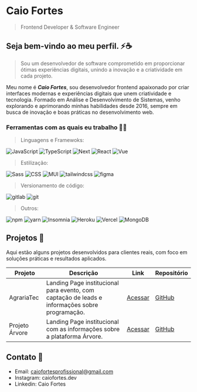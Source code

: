 # Caio Fortes
> Frontend Developer & Software Engineer


## Seja bem-vindo ao meu perfil. ⚡☕

> Sou um desenvolvedor de software comprometido em proporcionar ótimas experiências digitais, unindo a inovação e a criatividade em cada projeto.

Meu nome é ***Caio Fortes***, sou desenvolvedor frontend apaixonado por criar interfaces modernas e experiências digitais que unem criatividade e tecnologia. Formado em Análise e Desenvolvimento de Sistemas, venho explorando e aprimorando minhas habilidades desde 2016, sempre em busca de inovação e boas práticas no desenvolvimento web. 

<h3>Ferramentas com as quais eu trabalho 👨‍💻 </h3>

> Linguagens e Framewoks:

<p>
 <img alt="JavaScript" src="https://img.shields.io/badge/-JavaScript-F7DF1E?style=flat-square&logo=JavaScript&logoColor=white" />
 <img alt="TypeScript" src="https://img.shields.io/badge/-TypeScript-007ACC?style=flat-square&logo=typescript&logoColor=white" />
 <img alt="Next" src="https://img.shields.io/badge/-Next.js-grey?logo=Next.js" />
 <img alt="React" src="https://img.shields.io/badge/-React-45b8d8?style=flat-square&logo=react&logoColor=white" />
 <img alt="Vue" src="https://img.shields.io/badge/-Vue-grey?style=flat-square&logo=Vue.js" />
</p>

> Estilização:

<p>
  <img alt="Sass" src="https://img.shields.io/badge/-Sass-CC6699?style=flat-square&logo=sass&logoColor=white" />
  <img alt="CSS" src="https://img.shields.io/badge/-CSS-663399?style=flat-square&logo=css&logoColor=white" />
  <img alt="MUI" src="https://img.shields.io/badge/-MUI-007FFF?style=flat-square&logo=MUI&logoColor=white" />
  <img alt="tailwindcss" src="https://img.shields.io/badge/-Tailwind-007FFF?style=flat-square&logo=tailwindcss&logoColor=white" />
  <img alt="figma" src="https://img.shields.io/badge/-Figma-F24E1E?style=flat-square&logo=figma&logoColor=white" />
</p>

> Versionamento de código:

<p>
  <img alt="gitlab" src="https://img.shields.io/badge/-GitLab-F05032?style=flat-square&logo=gitlab&logoColor=white" />
  <img alt="git" src="https://img.shields.io/badge/-Git-F05032?style=flat-square&logo=git&logoColor=white" />
</p>

> Outros:

<p>
  <img alt="npm" src="https://img.shields.io/badge/-NPM-CB3837?style=flat-square&logo=npm&logoColor=white" />
  <img alt="yarn" src="https://img.shields.io/badge/-yarn-2C8EBB?style=flat-square&logo=yarn&logoColor=white" />
  <img alt="Insomnia" src="https://img.shields.io/badge/-Insomnia-5849BE?style=flat-square&logo=insomnia&logoColor=white" />
  <img alt="Heroku" src="https://img.shields.io/badge/-Heroku-430098?style=flat-square&logo=heroku&logoColor=white" />
  <img alt="Vercel" src="https://img.shields.io/badge/-Vercel-000000?style=flat-square&logo=vercel&logoColor=white" />
  <img alt="MongoDB" src="https://img.shields.io/badge/-MongoDB-13aa52?style=flat-square&logo=mongodb&logoColor=white" />
</p>


## Projetos 🚀

Aqui estão alguns projetos desenvolvidos para clientes reais, com foco em soluções práticas e resultados aplicados.  

| Projeto | Descrição | Link | Repositório |
| ------- | --------- | ---- | ---- |
| AgrariaTec | Landing Page institucional para evento, com captação de leads e informações sobre programação. | [Acessar](https://agrariatec.com.br/) | [GitHub](https://github.com/Caio-Fortes/AgrariaTec)
| Projeto Árvore | Landing Page institucional com as informações sobre a plataforma Árvore. | [Acessar](https://arvore-gray.vercel.app/) | [GitHub](https://github.com/Caio-Fortes/arvore)


## Contato 🔗
- Email: caiofortesprofissional@gmail.com
- Instagram: caiofortes.dev
- Linkedin: Caio Fortes


